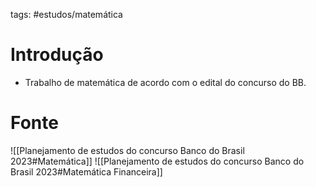 tags: #estudos/matemática 

# Introdução
- Trabalho de matemática de acordo com o edital do concurso do BB.

# Fonte
![[Planejamento de estudos do concurso Banco do Brasil 2023#Matemática]]
![[Planejamento de estudos do concurso Banco do Brasil 2023#Matemática Financeira]]